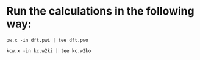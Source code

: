 # Run the calculations in the following way:

`pw.x -in dft.pwi | tee dft.pwo`

`kcw.x -in kc.w2ki | tee kc.w2ko`
